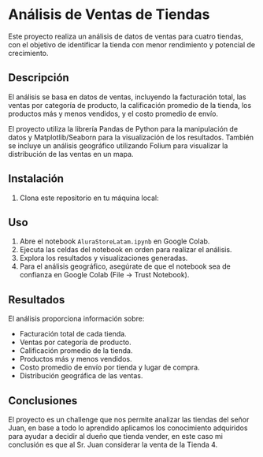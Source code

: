 # Análisis de Ventas de Tiendas

Este proyecto realiza un análisis de datos de ventas para cuatro tiendas, con el objetivo de identificar la tienda con menor rendimiento y potencial de crecimiento.

## Descripción

El análisis se basa en datos de ventas, incluyendo la facturación total, las ventas por categoría de producto, la calificación promedio de la tienda, los productos más y menos vendidos, y el costo promedio de envío. 

El proyecto utiliza la librería Pandas de Python para la manipulación de datos y Matplotlib/Seaborn para la visualización de los resultados. También se incluye un análisis geográfico utilizando Folium para visualizar la distribución de las ventas en un mapa.

## Instalación

1. Clona este repositorio en tu máquina local:

## Uso

1. Abre el notebook `AluraStoreLatam.ipynb` en Google Colab.
2. Ejecuta las celdas del notebook en orden para realizar el análisis.
3. Explora los resultados y visualizaciones generadas.
4. Para el análisis geográfico, asegúrate de que el notebook sea de confianza en Google Colab (File -> Trust Notebook).

## Resultados

El análisis proporciona información sobre:

- Facturación total de cada tienda.
- Ventas por categoría de producto.
- Calificación promedio de la tienda.
- Productos más y menos vendidos.
- Costo promedio de envío por tienda y lugar de compra.
- Distribución geográfica de las ventas.

## Conclusiones

El proyecto es un challenge que nos permite analizar las tiendas del señor Juan, en base a todo lo aprendido aplicamos los conocimiento adquiridos para ayudar a decidir al dueño que tienda vender,
en este caso mi conclusión es que al Sr. Juan considerar la venta de la Tienda 4.
